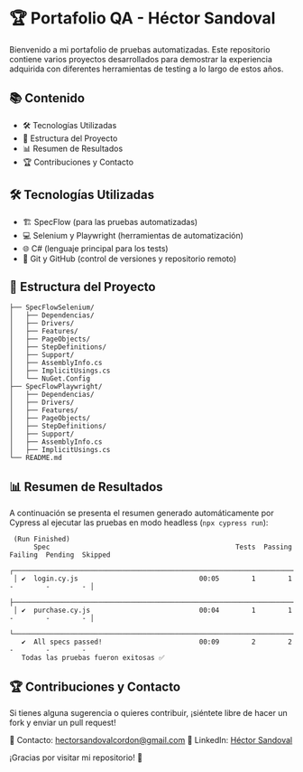 # 🏆 Portafolio QA - Héctor Sandoval

Bienvenido a mi portafolio de pruebas automatizadas. Este repositorio contiene varios proyectos desarrollados para demostrar la experiencia adquirida con diferentes herramientas de testing a lo largo de estos años.

## 📚 Contenido
- 🛠️ Tecnologías Utilizadas
- 📂 Estructura del Proyecto
- 📊 Resumen de Resultados
- 🏆 Contribuciones y Contacto

## 🛠️ Tecnologías Utilizadas
- 🏗️ SpecFlow (para las pruebas automatizadas)
- 💻 Selenium y Playwright (herramientas de automatización)
- 🌐 C# (lenguaje principal para los tests)
- 🔗 Git y GitHub (control de versiones y repositorio remoto)

## 📂 Estructura del Proyecto
```plaintext
├── SpecFlowSelenium/
│   ├── Dependencias/
│   ├── Drivers/
│   ├── Features/
│   ├── PageObjects/
│   ├── StepDefinitions/
│   ├── Support/
│   ├── AssemblyInfo.cs
│   ├── ImplicitUsings.cs
│   └── NuGet.Config
├── SpecFlowPlaywright/
│   ├── Dependencias/
│   ├── Drivers/
│   ├── Features/
│   ├── PageObjects/
│   ├── StepDefinitions/
│   ├── Support/
│   ├── AssemblyInfo.cs
│   ├── ImplicitUsings.cs
└── README.md
```

## 📊 Resumen de Resultados
A continuación se presenta el resumen generado automáticamente por Cypress al ejecutar las pruebas en modo headless (`npx cypress run`):

```plaintext
 (Run Finished)
      Spec                                              Tests  Passing  Failing  Pending  Skipped  
 ┌────────────────────────────────────────────────────────────────────────────────────────────────┐
 │ ✔  login.cy.js                              00:05        1        1        -        -        - │
 ├────────────────────────────────────────────────────────────────────────────────────────────────┤
 │ ✔  purchase.cy.js                           00:04        1        1        -        -        - │
 └────────────────────────────────────────────────────────────────────────────────────────────────┘
   ✔  All specs passed!                        00:09        2        2        -        -        -  
   Todas las pruebas fueron exitosas ✅
```

## 🏆 Contribuciones y Contacto
Si tienes alguna sugerencia o quieres contribuir, ¡siéntete libre de hacer un fork y enviar un pull request!

📧 Contacto: hectorsandovalcordon@gmail.com 🔗 LinkedIn: [Héctor Sandoval](https://www.linkedin.com/in/hectorsandovalcordon/)

¡Gracias por visitar mi repositorio! 🚀
